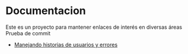# Documentacion
Este es un proyecto para mantener enlaces de interés en diversas áreas
Prueba de commit 

* [Manejando historias de usuarios y errores][1]


[1]:http://www.alexandercowan.com/best-agile-user-story/
